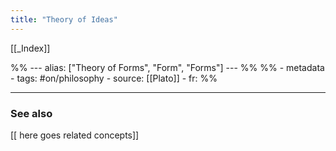 ```yaml
---
title: "Theory of Ideas"
---
```


[[_Index]]

%% ---
alias: ["Theory of Forms", "Form", "Forms"]
--- %%
%% - metadata
	- tags: #on/philosophy 
	- source: [[Plato]]
	- fr: 
%%


-------------
### See also
[[ here goes related concepts]]

